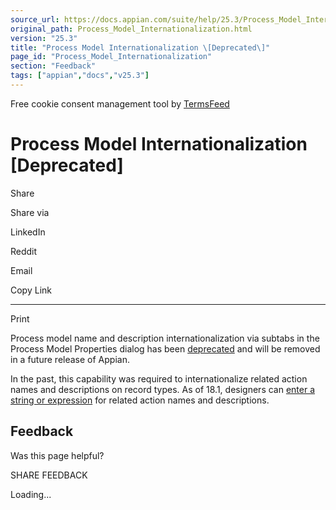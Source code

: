```yaml
---
source_url: https://docs.appian.com/suite/help/25.3/Process_Model_Internationalization.html
original_path: Process_Model_Internationalization.html
version: "25.3"
title: "Process Model Internationalization \[Deprecated\]"
page_id: "Process_Model_Internationalization"
section: "Feedback"
tags: ["appian","docs","v25.3"]
---
```



Free cookie consent management tool by [TermsFeed](https://www.termsfeed.com/)

# Process Model Internationalization \[Deprecated\]

Share

Share via

LinkedIn

Reddit

Email

Copy Link

* * *

Print

Process model name and description internationalization via subtabs in the Process Model Properties dialog has been [deprecated](Deprecated_Features.html) and will be removed in a future release of Appian.

In the past, this capability was required to internationalize related action names and descriptions on record types. As of 18.1, designers can [enter a string or expression](record-actions.html#related-actions) for related action names and descriptions.

## Feedback

Was this page helpful?

SHARE FEEDBACK

Loading...